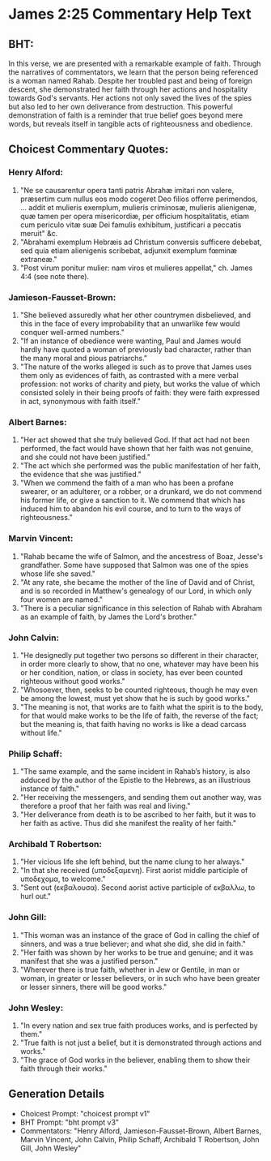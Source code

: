 # James 2:25 Commentary Help Text

## BHT:
In this verse, we are presented with a remarkable example of faith. Through the narratives of commentators, we learn that the person being referenced is a woman named Rahab. Despite her troubled past and being of foreign descent, she demonstrated her faith through her actions and hospitality towards God's servants. Her actions not only saved the lives of the spies but also led to her own deliverance from destruction. This powerful demonstration of faith is a reminder that true belief goes beyond mere words, but reveals itself in tangible acts of righteousness and obedience.

## Choicest Commentary Quotes:
### Henry Alford:
1. "Ne se causarentur opera tanti patris Abrahæ imitari non valere, præsertim cum nullus eos modo cogeret Deo filios offerre perimendos, … addit et mulieris exemplum, mulieris criminosæ, mulieris alienigenæ, quæ tamen per opera misericordiæ, per officium hospitalitatis, etiam cum periculo vitæ suæ Dei famulis exhibitum, justificari a peccatis meruit" &c.
2. "Abrahami exemplum Hebræis ad Christum conversis sufficere debebat, sed quia etiam alienigenis scribebat, adjunxit exemplum fœminæ extraneæ."
3. "Post virum ponitur mulier: nam viros et mulieres appellat," ch. James 4:4 (see note there).

### Jamieson-Fausset-Brown:
1. "She believed assuredly what her other countrymen disbelieved, and this in the face of every improbability that an unwarlike few would conquer well-armed numbers."
2. "If an instance of obedience were wanting, Paul and James would hardly have quoted a woman of previously bad character, rather than the many moral and pious patriarchs."
3. "The nature of the works alleged is such as to prove that James uses them only as evidences of faith, as contrasted with a mere verbal profession: not works of charity and piety, but works the value of which consisted solely in their being proofs of faith: they were faith expressed in act, synonymous with faith itself."

### Albert Barnes:
1. "Her act showed that she truly believed God. If that act had not been performed, the fact would have shown that her faith was not genuine, and she could not have been justified."
2. "The act which she performed was the public manifestation of her faith, the evidence that she was justified."
3. "When we commend the faith of a man who has been a profane swearer, or an adulterer, or a robber, or a drunkard, we do not commend his former life, or give a sanction to it. We commend that which has induced him to abandon his evil course, and to turn to the ways of righteousness."

### Marvin Vincent:
1. "Rahab became the wife of Salmon, and the ancestress of Boaz, Jesse's grandfather. Some have supposed that Salmon was one of the spies whose life she saved."
2. "At any rate, she became the mother of the line of David and of Christ, and is so recorded in Matthew's genealogy of our Lord, in which only four women are named."
3. "There is a peculiar significance in this selection of Rahab with Abraham as an example of faith, by James the Lord's brother."

### John Calvin:
1. "He designedly put together two persons so different in their character, in order more clearly to show, that no one, whatever may have been his or her condition, nation, or class in society, has ever been counted righteous without good works."
2. "Whosoever, then, seeks to be counted righteous, though he may even be among the lowest, must yet show that he is such by good works."
3. "The meaning is not, that works are to faith what the spirit is to the body, for that would make works to be the life of faith, the reverse of the fact; but the meaning is, that faith having no works is like a dead carcass without life."

### Philip Schaff:
1. "The same example, and the same incident in Rahab’s history, is also adduced by the author of the Epistle to the Hebrews, as an illustrious instance of faith."
2. "Her receiving the messengers, and sending them out another way, was therefore a proof that her faith was real and living."
3. "Her deliverance from death is to be ascribed to her faith, but it was to her faith as active. Thus did she manifest the reality of her faith."

### Archibald T Robertson:
1. "Her vicious life she left behind, but the name clung to her always."
2. "In that she received (υποδεξαμενη). First aorist middle participle of υποδεχομα, to welcome."
3. "Sent out (εκβαλουσα). Second aorist active participle of εκβαλλω, to hurl out."

### John Gill:
1. "This woman was an instance of the grace of God in calling the chief of sinners, and was a true believer; and what she did, she did in faith." 
2. "Her faith was shown by her works to be true and genuine; and it was manifest that she was a justified person."
3. "Wherever there is true faith, whether in Jew or Gentile, in man or woman, in greater or lesser believers, or in such who have been greater or lesser sinners, there will be good works."

### John Wesley:
1. "In every nation and sex true faith produces works, and is perfected by them." 
2. "True faith is not just a belief, but it is demonstrated through actions and works." 
3. "The grace of God works in the believer, enabling them to show their faith through their works."


## Generation Details
- Choicest Prompt: "choicest prompt v1"
- BHT Prompt: "bht prompt v3"
- Commentators: "Henry Alford, Jamieson-Fausset-Brown, Albert Barnes, Marvin Vincent, John Calvin, Philip Schaff, Archibald T Robertson, John Gill, John Wesley"
